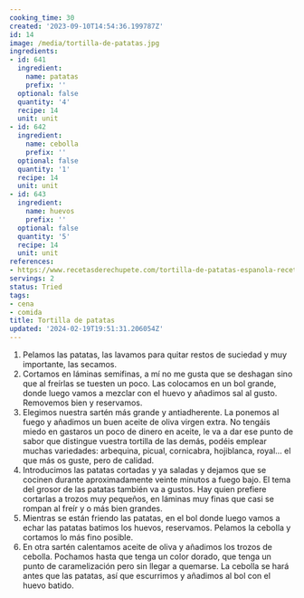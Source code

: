 ```yaml
---
cooking_time: 30
created: '2023-09-10T14:54:36.199787Z'
id: 14
image: /media/tortilla-de-patatas.jpg
ingredients:
- id: 641
  ingredient:
    name: patatas
    prefix: ''
  optional: false
  quantity: '4'
  recipe: 14
  unit: unit
- id: 642
  ingredient:
    name: cebolla
    prefix: ''
  optional: false
  quantity: '1'
  recipe: 14
  unit: unit
- id: 643
  ingredient:
    name: huevos
    prefix: ''
  optional: false
  quantity: '5'
  recipe: 14
  unit: unit
references:
- https://www.recetasderechupete.com/tortilla-de-patatas-espanola-receta-paso-a-paso/5182/
servings: 2
status: Tried
tags:
- cena
- comida
title: Tortilla de patatas
updated: '2024-02-19T19:51:31.206054Z'
---
```

1.  Pelamos las patatas, las lavamos para quitar restos de suciedad y muy importante, las secamos.
2. Cortamos en láminas semifinas, a mí no me gusta que se deshagan sino que al freírlas se tuesten un poco. Las colocamos en un bol grande, donde luego vamos a mezclar con el huevo y añadimos sal al gusto. Removemos bien y reservamos.
3. Elegimos nuestra sartén más grande y antiadherente. La ponemos al fuego y añadimos un buen aceite de oliva virgen extra. No tengáis miedo en gastaros un poco de dinero en aceite, le va a dar ese punto de sabor que distingue vuestra tortilla de las demás, podéis emplear muchas variedades: arbequina, picual, cornicabra, hojiblanca, royal… el que más os guste, pero de calidad.
4. Introducimos las patatas cortadas y ya saladas y dejamos que se cocinen durante aproximadamente veinte minutos a fuego bajo. El tema del grosor de las patatas también va a gustos. Hay quien prefiere cortarlas a trozos muy pequeños, en láminas muy finas que casi se rompan al freír y o más bien grandes.
5. Mientras se están friendo las patatas, en el bol donde luego vamos a echar las patatas batimos los huevos, reservamos. Pelamos la cebolla y cortamos lo más fino posible.
6. En otra sartén calentamos aceite de oliva y añadimos los trozos de cebolla. Pochamos hasta que tenga un color dorado, que tenga un punto de caramelización pero sin llegar a quemarse. La cebolla se hará antes que las patatas, así que escurrimos y añadimos al bol con el huevo batido.
